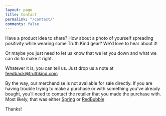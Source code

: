 ```yaml
---
layout: page
title: Contact
permalink: "/contact/"
comments: false
---
```


Have a product idea to share? How about a photo of yourself spreading positivity while wearing some Truth Kind gear? We'd love to hear about it!

Or maybe you just need to let us know that we let you down and what we can do to make it right.

Whatever it is, you can tell us. Just drop us a note at feedback@truthkind.com

By the way, our merchandise is not available for sale directly. If you are having trouble trying to make a purchase or with something you've already bought, you'll need to contact the retailer that you made the purchase with. Most likely, that was either [Spring](https://answers.teespring.com/article/contact-us/) or [RedBubble](https://help.redbubble.com/hc/en-us/categories/200121739)

Thanks!
